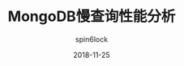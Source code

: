---
layout:     post
title:      MongoDB慢查询性能分析
subtitle:   
date:       2018-11-25
author:     spin6lock
header-img: img/post-bg-digital-native.jpg
catalog: true
tags:
    - python
---